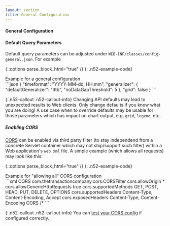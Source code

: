 ```yaml
---
layout: section
title: General Configuration
---
```


#### General Configuration

#### Default Query Parameters
Default query parameters can be adjusted under `WEB-INF/classes/config-general.json`. For example

{::options parse_block_html="true" /}
{: .n52-example-code}
<div>
<div class="n52-example-caption">
Example for a general configuration
</div>
```json
{
  "timeformat": "YYYY-MM-dd, HH:mm",
  "generalizer": {
    "defaultGeneralizer": "lttb",
    "noDataGapThreshold": 5
  },
  "grid": false
}
```
</div>

{:.n52-callout .n52-callout-info}
Changing API defaults may lead to unexpected results to Web clients. Only change defaults 
if you know what you are doing! A use case when to override defaults may be usable for those
parameters which has impact on chart output, e.g. `grid`, `legend`, etc. 

##### Enabling CORS
[CORS](https://enable-cors.org/index.html) can be enabled via third party filter (to stay 
independend from a concrete Servlet container which may not ship/support such filter) within a Web 
application's `web.xml` file. A simple example (which allows all requests) may look like this:

{::options parse_block_html="true" /}
{: .n52-example-code}
<div>
<div class="n52-example-caption">
Example for "allowing all" CORS configuration
</div>
```xml
<filter>
    <filter-name>CORS</filter-name>
    <filter-class>com.thetransactioncompany.cors.CORSFilter</filter-class>
    <init-param>
        <param-name>cors.allowOrigin</param-name>
        <param-value>*</param-value>
    </init-param>
    <init-param>
        <param-name>cors.allowGenericHttpRequests</param-name>
        <param-value>true</param-value>
    </init-param>
    <init-param>
        <param-name>cors.supportedMethods</param-name>
        <param-value>GET, POST, HEAD, PUT, DELETE, OPTIONS</param-value>
    </init-param>
    <init-param>
        <param-name>cors.supportedHeaders</param-name>
        <param-value>Content-Type, Content-Encoding, Accept</param-value>
    </init-param>
    <init-param>
        <param-name>cors.exposedHeaders</param-name>
        <param-value>Content-Type, Content-Encoding</param-value>
    </init-param>
</filter>
<filter-mapping>
    <filter-name>CORS</filter-name>
    <url-pattern>/*</url-pattern>
</filter-mapping>
```
</div>

{:.n52-callout .n52-callout-info}
You can [test your CORS config](http://www.test-cors.org/) if configured correctly.

